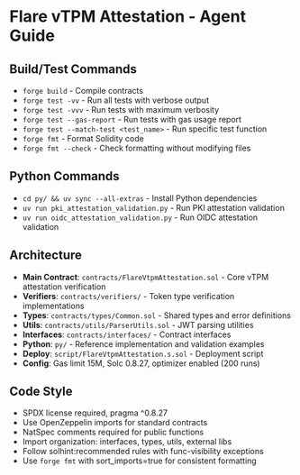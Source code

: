 # Flare vTPM Attestation - Agent Guide

## Build/Test Commands
- `forge build` - Compile contracts
- `forge test -vv` - Run all tests with verbose output
- `forge test -vvv` - Run tests with maximum verbosity
- `forge test --gas-report` - Run tests with gas usage report
- `forge test --match-test <test_name>` - Run specific test function
- `forge fmt` - Format Solidity code
- `forge fmt --check` - Check formatting without modifying files

## Python Commands
- `cd py/ && uv sync --all-extras` - Install Python dependencies
- `uv run pki_attestation_validation.py` - Run PKI attestation validation
- `uv run oidc_attestation_validation.py` - Run OIDC attestation validation

## Architecture
- **Main Contract**: `contracts/FlareVtpmAttestation.sol` - Core vTPM attestation verification
- **Verifiers**: `contracts/verifiers/` - Token type verification implementations
- **Types**: `contracts/types/Common.sol` - Shared types and error definitions
- **Utils**: `contracts/utils/ParserUtils.sol` - JWT parsing utilities
- **Interfaces**: `contracts/interfaces/` - Contract interfaces
- **Python**: `py/` - Reference implementation and validation examples
- **Deploy**: `script/FlareVtpmAttestation.s.sol` - Deployment script
- **Config**: Gas limit 15M, Solc 0.8.27, optimizer enabled (200 runs)

## Code Style
- SPDX license required, pragma ^0.8.27
- Use OpenZeppelin imports for standard contracts
- NatSpec comments required for public functions
- Import organization: interfaces, types, utils, external libs
- Follow solhint:recommended rules with func-visibility exceptions
- Use `forge fmt` with sort_imports=true for consistent formatting

